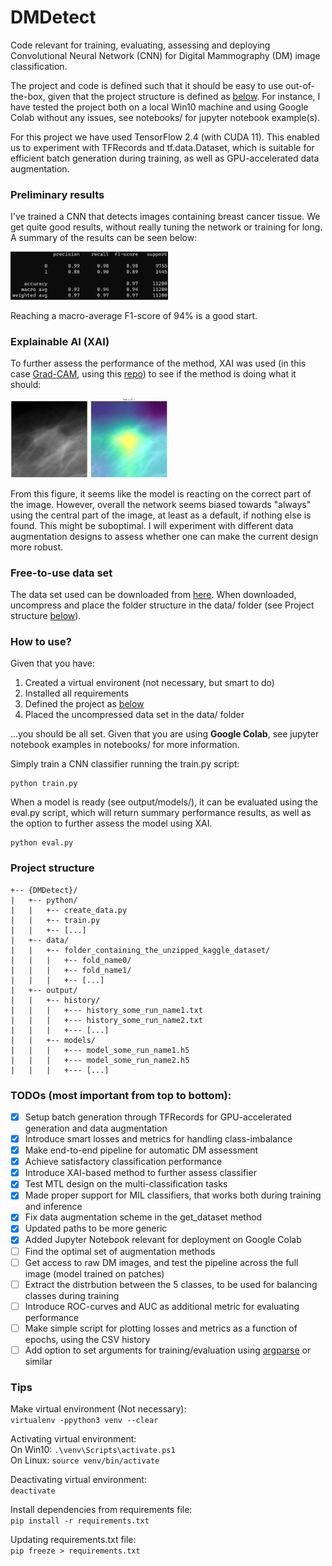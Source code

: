 # DMDetect

Code relevant for training, evaluating, assessing and deploying Convolutional Neural Network (CNN) for Digital Mammography (DM) image classification.

The project and code is defined such that it should be easy to use out-of-the-box, given that the project structure is defined as [below](https://github.com/andreped/DMDetect/blob/main/README.md#project-structure).
For instance, I have tested the project both on a local Win10 machine and using Google Colab without any issues, see notebooks/ for jupyter notebook example(s).

For this project we have used TensorFlow 2.4 (with CUDA 11). This enabled us to experiment with TFRecords and tf.data.Dataset, which is suitable for efficient batch generation during training, as well as GPU-accelerated data augmentation.

### Preliminary results

I've trained a CNN that detects images containing breast cancer tissue. We get quite good results, without really tuning the network or training for long. A summary of the results can be seen below:

<!-- 
   Classes   |  Precision  |  Recall  |  F1-score  |  Support    
-------------|-------------|----------|------------|----------
           0 |    0.99     |   0.98   |    0.98    |   9755
           1 |    0.88     |   0.90   |    0.89    |   1445
-------------|-------------|----------|------------|----------
  Accuracy   |             |          |    0.97    |  11200
 macro avg   |    0.93     |   0.94   |    0.94    |  11200
weighted avg |    0.97     |   0.97   |    0.97    |  11200
--->

<img src="figures/performance_metrics.png" width="50%" height="50%">

Reaching a macro-average F1-score of 94% is a good start.

### Explainable AI (XAI)

To further assess the performance of the method, XAI was used (in this case [Grad-CAM](https://arxiv.org/abs/1610.02391), using this [repo](https://github.com/sicara/tf-explain)) to see if the method is doing what it should:

<img src="figures/XAI_example.png" width="50%" height="50%">

From this figure, it seems like the model is reacting on the correct part of the image. However, overall the network seems biased towards "always" using the central part of the image, at least as a default, if nothing else is found. This might be suboptimal. I will experiment with different data augmentation designs to assess whether one can make the current design more robust.

### Free-to-use data set
The data set used can be downloaded from [here](https://www.kaggle.com/skooch/ddsm-mammography/discussion/225969). When downloaded, uncompress and place the folder structure in the data/ folder (see Project structure [below](https://github.com/andreped/DMDetect/blob/main/README.md#project-structure)).

### How to use?

Given that you have: 
1. Created a virtual environent (not necessary, but smart to do)
2. Installed all requirements
3. Defined the project as [below](https://github.com/andreped/DMDetect/blob/main/README.md#project-structure)
4. Placed the uncompressed data set in the data/ folder

...you should be all set. Given that you are using **Google Colab**, see jupyter notebook examples in notebooks/ for more information.

Simply train a CNN classifier running the train.py script: 
```
python train.py
```

When a model is ready (see output/models/), it can be evaluated using the eval.py script, which will return summary performance results, as well as the option to further assess the model using XAI.
```
python eval.py
```

### Project structure

```
+-- {DMDetect}/
|   +-- python/
|   |   +-- create_data.py
|   |   +-- train.py
|   |   +-- [...]
|   +-- data/
|   |   +-- folder_containing_the_unzipped_kaggle_dataset/
|   |   |   +-- fold_name0/
|   |   |   +-- fold_name1/
|   |   |   +-- [...]
|   +-- output/
|   |   +-- history/
|   |   |   +--- history_some_run_name1.txt
|   |   |   +--- history_some_run_name2.txt
|   |   |   +--- [...]
|   |   +-- models/
|   |   |   +--- model_some_run_name1.h5
|   |   |   +--- model_some_run_name2.h5
|   |   |   +--- [...]
```

### TODOs (most important from top to bottom):

- [x] Setup batch generation through TFRecords for GPU-accelerated generation and data augmentation
- [x] Introduce smart losses and metrics for handling class-imbalance 
- [x] Make end-to-end pipeline for automatic DM assessment
- [x] Achieve satisfactory classification performance
- [x] Introduce XAI-based method to further assess classifier
- [x] Test MTL design on the multi-classification tasks
- [x] Made proper support for MIL classifiers, that works both during training and inference 
- [x] Fix data augmentation scheme in the get_dataset method
- [x] Updated paths to be more generic
- [x] Added Jupyter Notebook relevant for deployment on Google Colab
- [ ] Find the optimal set of augmentation methods
- [ ] Get access to raw DM images, and test the pipeline across the full image (model trained on patches)
- [ ] Extract the distrbution between the 5 classes, to be used for balancing classes during training
- [ ] Introduce ROC-curves and AUC as additional metric for evaluating performance
- [ ] Make simple script for plotting losses and metrics as a function of epochs, using the CSV history
- [ ] Add option to set arguments for training/evaluation using [argparse](https://docs.python.org/3/library/argparse.html) or similar

### Tips

Make virtual environment (Not necessary):\
`virtualenv -ppython3 venv --clear`

Activating virtual environment:\
On Win10: `.\venv\Scripts\activate.ps1`\
On Linux: `source venv/bin/activate`

Deactivating virtual environment:\
`deactivate`

Install dependencies from requirements file:\
`pip install -r requirements.txt`

Updating requirements.txt file:\
`pip freeze > requirements.txt`
